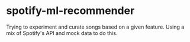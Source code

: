 # spotify-ml-recommender

Trying to experiment and curate songs based on a given feature. Using a mix of Spotify's API and mock data to do this.
